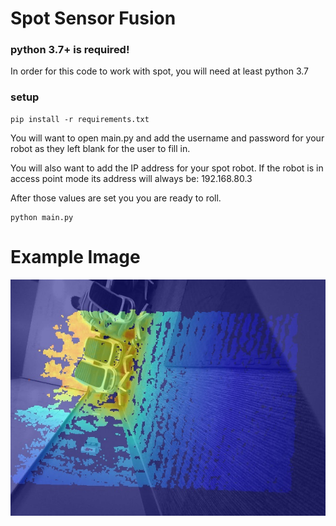 # Spot Sensor Fusion

### python 3.7+ is required!
<p>In order for this code to work with spot, you will need at least python 3.7</p>


### setup
```
pip install -r requirements.txt

```
<p>You will want to open main.py and add the username and password for your robot as they left blank for the user to fill in.</p>

<p>You will also want to add the IP address for your spot robot. If the robot is in access point mode its address will always be: 192.168.80.3</p>

<p>After those values are set you you are ready to roll. </p>

```
python main.py

```



<h1>Example Image</h1>

<img src="frontleft.jpg"></img>
